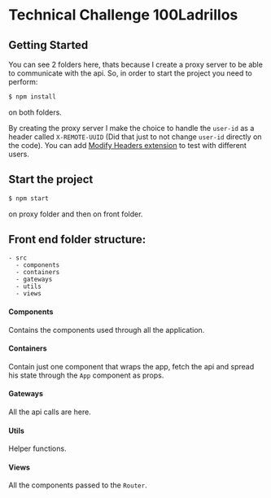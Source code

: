 # Technical Challenge 100Ladrillos

## Getting Started
You can see 2 folders here, thats because I create a proxy server to be able to communicate with the api.
So, in order to start the project you need to perform:

```sh
$ npm install
```

on both folders.

By creating the proxy server I make the choice to handle the `user-id` as a header called `X-REMOTE-UUID` (Did that just to not change `user-id` directly on the code). 
You can add [Modify Headers extension](https://chrome.google.com/webstore/detail/modify-headers-for-google/innpjfdalfhpcoinfnehdnbkglpmogdi) to test with different users.

## Start the project
```sh
$ npm start
```

on proxy folder and then on front folder.

## Front end folder structure:
```
- src
  - components
  - containers
  - gateways
  - utils
  - views
```
 #### Components
 Contains the components used through all the application.
 
 #### Containers
 Contain just one component that wraps the app, fetch the api and spread his state through the `App` component as props.
 
 #### Gateways
 All the api calls are here.
 
 #### Utils
 Helper functions.
 
 #### Views
 All the components passed to the `Router`.
